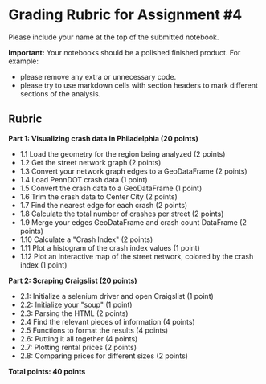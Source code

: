 # Grading Rubric for Assignment #4

Please include your name at the top of the submitted notebook.

**Important:** Your notebooks should be a polished finished product. For example:

- please remove any extra or unnecessary code.
- please try to use markdown cells with section headers to mark different sections of the analysis.

## Rubric

**Part 1: Visualizing crash data in Philadelphia (20 points)**

- 1.1 Load the geometry for the region being analyzed (2 points)
- 1.2 Get the street network graph (2 points)
- 1.3 Convert your network graph edges to a GeoDataFrame (2 points)
- 1.4 Load PennDOT crash data (1 point)
- 1.5 Convert the crash data to a GeoDataFrame (1 point)
- 1.6 Trim the crash data to Center City (2 points)
- 1.7 Find the nearest edge for each crash (2 points)
- 1.8 Calculate the total number of crashes per street (2 points)
- 1.9 Merge your edges GeoDataFrame and crash count DataFrame (2 points)
- 1.10 Calculate a "Crash Index" (2 points)
- 1.11 Plot a histogram of the crash index values (1 point)
- 1.12 Plot an interactive map of the street network, colored by the crash index (1 point)

**Part 2: Scraping Craigslist (20 points)**

- 2.1: Initialize a selenium driver and open Craigslist (1 point)
- 2.2: Initialize your "soup" (1 point)
- 2.3: Parsing the HTML (2 points)
- 2.4 Find the relevant pieces of information (4 points)
- 2.5 Functions to format the results (4 points)
- 2.6: Putting it all together (4 points)
- 2.7: Plotting rental prices (2 points)
- 2.8: Comparing prices for different sizes (2 points)


**Total points: 40 points**
